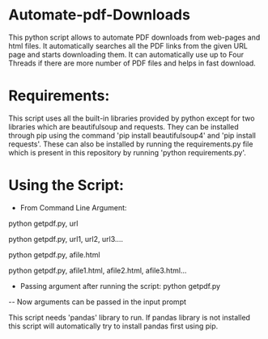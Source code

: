 # Automate-pdf-Downloads
This python script allows to automate PDF downloads from web-pages and html files. It automatically searches all the PDF links from the given URL page and starts downloading them. It can automatically use up to Four Threads if there are more number of PDF files and helps in fast download.

# Requirements:
This script uses all the built-in libraries provided by python except for two libraries which are beautifulsoup and requests. They can be installed through pip using the command 'pip install beautifulsoup4' and 'pip install requests'. These can also be installed by running the requirements.py file which is present in this repository by running 'python requirements.py'.

# Using the Script:
- From Command Line Argument:

python getpdf.py, url

python getpdf.py, url1, url2, url3....

python getpdf.py, afile.html

python getpdf.py, afile1.html, afile2.html, afile3.html...

- Passing argument after running the script:
python getpdf.py

-- Now arguments can be passed in the input prompt

This script needs 'pandas' library to run. If pandas library is not installed this script will automatically try to install pandas first using pip.
